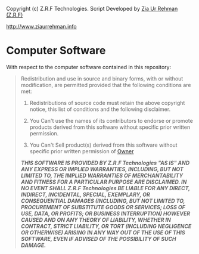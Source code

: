 Copyright (c) Z.R.F Technologies.
Script Developed by [Zia Ur Rehman (Z.R.F)](https://www.facebook.com/ZiaUrR3hman)

http://www.ziaurrehman.info

# Computer Software

With respect to the computer software contained in this repository:

> Redistribution and use in source and binary forms, with or without modification, are permitted provided that the following conditions are met:
>
> 1. Redistributions of source code must retain the above copyright notice, this list of conditions and the following disclaimer.
>
> 2. You Can't use the names of its contributors to endorse or promote products derived from this software without specific prior written permission.
>
> 3. You Can't Sell product(s) derived from this software without specific prior written permission of [Owner](https://www.facebook.com/ZiaUrR3hman)
>
> ***THIS SOFTWARE IS PROVIDED BY Z.R.F Technologies "AS IS" AND ANY EXPRESS OR IMPLIED WARRANTIES, INCLUDING, BUT NOT LIMITED TO, THE IMPLIED WARRANTIES OF MERCHANTABILITY AND FITNESS FOR A PARTICULAR PURPOSE ARE DISCLAIMED. IN NO EVENT SHALL Z.R.F Technologies BE LIABLE FOR ANY DIRECT, INDIRECT, INCIDENTAL, SPECIAL, EXEMPLARY, OR CONSEQUENTIAL DAMAGES (INCLUDING, BUT NOT LIMITED TO, PROCUREMENT OF SUBSTITUTE GOODS OR SERVICES; LOSS OF USE, DATA, OR PROFITS; OR BUSINESS INTERRUPTION) HOWEVER CAUSED AND ON ANY THEORY OF LIABILITY, WHETHER IN CONTRACT, STRICT LIABILITY, OR TORT (INCLUDING NEGLIGENCE OR OTHERWISE) ARISING IN ANY WAY OUT OF THE USE OF THIS SOFTWARE, EVEN IF ADVISED OF THE POSSIBILITY OF SUCH DAMAGE.***
